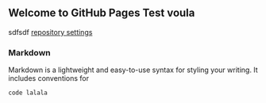 ## Welcome to GitHub Pages Test voula

sdfsdf
 [repository settings](FraudDetection.md)

### Markdown

Markdown is a lightweight and easy-to-use syntax for styling your writing. It includes conventions for

```markdown
code lalala
```
 